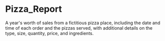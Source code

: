# Pizza_Report
A year's worth of sales from a fictitious pizza place, including the date and time of each order and the pizzas served, with additional details on the type, size, quantity, price, and ingredients.

